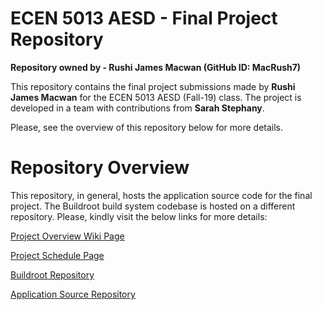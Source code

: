 # ECEN 5013 AESD - Final Project Repository

**Repository owned by - Rushi James Macwan (GitHub ID: MacRush7)**

This repository contains the final project submissions made by **Rushi James Macwan** for the ECEN 5013 AESD (Fall-19) class. The project is developed in a team with contributions from **Sarah Stephany**.

Please, see the overview of this repository below for more details.

# Repository Overview

This repository, in general, hosts the application source code for the final project. The Buildroot build system codebase is hosted on a different repository. Please, kindly visit the below links for more details:

[Project Overview Wiki Page](https://github.com/cu-ecen-5013/final-project-assignment-sast7580/wiki/Project-Overview)

[Project Schedule Page](https://github.com/cu-ecen-5013/final-project-assignment-sast7580/wiki/Final-Project-Assignment-Schedule-Page)

[Buildroot Repository](https://github.com/cu-ecen-5013/final-project-assignment-sast7580)

[Application Source Repository](https://github.com/cu-ecen-5013/final-project-assignment-MacRush7)
